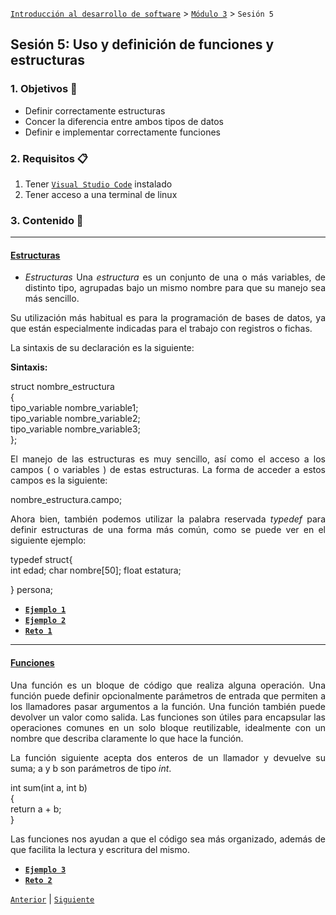 [`Introducción al desarrollo de software`](../../README.md) > [`Módulo 3`](../README.md) > `Sesión 5` 

## Sesión 5: Uso y definición de funciones y estructuras

<div style="text-align: justify;">

### 1. Objetivos :dart:

 - Definir correctamente estructuras
 - Concer la diferencia entre ambos tipos de datos
 - Definir e implementar correctamente funciones 

 ### 2. Requisitos :clipboard:

1. Tener [`Visual Studio Code`](https://code.visualstudio.com/) instalado 
2. Tener acceso a una terminal de linux

### 3. Contenido :blue_book:

 ---

 #### <ins>Estructuras</ins>

- *Estructuras*
Una _estructura_ es un conjunto de una o más variables, de distinto tipo, agrupadas bajo un mismo nombre para que su manejo sea más sencillo.

Su utilización más habitual es para la programación de bases de datos, ya que están especialmente indicadas para el trabajo con registros o fichas.

La sintaxis de su declaración es la siguiente:

__Sintaxis:__ <br>

struct nombre_estructura<br>
{<br>
tipo_variable nombre_variable1;<br>
tipo_variable nombre_variable2;<br>
tipo_variable nombre_variable3;<br>
};<br>

El manejo de las estructuras es muy sencillo, así como el acceso a los campos ( o variables ) de estas estructuras. La forma de acceder a estos campos es la siguiente: <br>

nombre_estructura.campo;<br>

Ahora bien, también podemos utilizar la palabra reservada _typedef_ para definir estructuras de una forma más común, como se puede ver en el siguiente ejemplo:<br>

typedef struct{ <br>
    int edad;
    char nombre[50];
    float estatura;

} persona;

- [**`Ejemplo 1`**](Code/Struct.c)
- [**`Ejemplo 2`**](Code/Typedef.c)
- [**`Reto 1`**](Reto-01/README.md)

--- 

#### <ins>Funciones</ins>
Una función es un bloque de código que realiza alguna operación. Una función puede definir opcionalmente parámetros de entrada que permiten a los llamadores pasar argumentos a la función. Una función también puede devolver un valor como salida. Las funciones son útiles para encapsular las operaciones comunes en un solo bloque reutilizable, idealmente con un nombre que describa claramente lo que hace la función. <br>

La función siguiente acepta dos enteros de un llamador y devuelve su suma; a y b son parámetros de tipo _int_.<br>

int sum(int a, int b)<br>
{<br>
    return a + b;<br>
}<br>

Las funciones nos ayudan a que el código sea más organizado, además de que facilita la lectura y escritura del mismo.


- [**`Ejemplo 3`**](Code/funciones.c)
- [**`Reto 2`**](Reto-02/README.md)

 [`Anterior`](../README.md) | [`Siguiente`](../Sesion-05/README.md)

 </div>